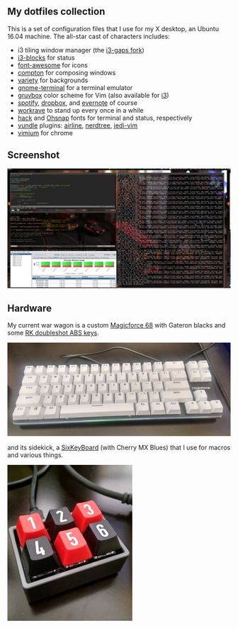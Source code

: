 ## My dotfiles collection

This is a set of configuration files that I use for my X desktop, an Ubuntu 16.04 machine. The all-star cast of
characters includes:

* i3 tiling window manager (the [i3-gaps fork](https://github.com/Airblader/i3))
* [i3-blocks](https://github.com/vivien/i3blocks) for status
* [font-awesome](http://fontawesome.io) for icons
* [compton](http://lubuntu.me/meet-compton/) for composing windows
* [variety](http://peterlevi.com/variety/how-to-install/) for backgrounds
* [gnome-terminal](https://git.gnome.org/browse/gnome-terminal/) for a terminal emulator
* [gruvbox](https://github.com/morhetz/gruvbox) color scheme for Vim (also available for [i3](https://github.com/acrisci/i3-style))
* [spotify](http://spotify.com), [dropbox](https://www.dropbox.com/install-linux), and [evernote](http:./evernote.com) of course
* [workrave](http://www.workrave.org/) to stand up every once in a while
* [hack](https://github.com/chrissimpkins/Hack) and [Ohsnap](https://sourceforge.net/projects/osnapfont/) fonts for terminal and status, respectively
* [vundle](https://github.com/VundleVim/Vundle.vim) plugins:  [airline](https://github.com/vim-airline/vim-airline), [nerdtree](https://github.com/scrooloose/nerdtree), [jedi-vim](https://github.com/davidhalter/jedi-vim)
* [vimium](https://vimium.github.io/) for chrome

## Screenshot

![screenshot](images/ss2.png)

## Hardware

My current war wagon is a custom [Magicforce 68](https://www.aliexpress.com/store/product/Balck-white-68-Key-PBT-compact-mini-mechanical-keyboard-kailh-mx-switches-game-Magicforce-68-mini/1806079_32471875698.html) with Gateron blacks and some [RK doubleshot ABS keys](https://www.massdrop.com/buy/royal-kludge-doubleshot-abs-keycaps).

![kb](images/kbf.jpg)

and its sidekick, a [SixKeyBoard](https://techkeys.us/collections/keyboards/products/sixkeyboard) (with Cherry MX Blues) that I use for macros and various things.

![mp](images/mmf.jpg)


